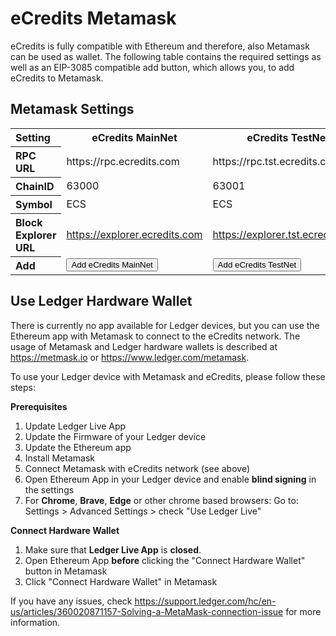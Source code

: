 # eCredits Metamask

eCredits is fully compatible with Ethereum and therefore, also Metamask can be used as wallet. The following table 
contains the required settings as well as an EIP-3085 compatible add button, which allows you, to add eCredits 
to Metamask.

## Metamask Settings

<table>
<tr><th align="left" width=250>Setting</th><th width=250>eCredits MainNet</th><th width=250>eCredits TestNet</th></tr>
<tr><th align="left">RPC URL</th><td>https://rpc.ecredits.com</td><td>https://rpc.tst.ecredits.com</td></tr>
<tr><th align="left">ChainID</th><td>63000</td><td>63001</td></tr>
<tr><th align="left">Symbol</th><td>ECS</td><td>ECS</td></tr>
<tr><th align="left">Block Explorer URL</th><td><a href="https://explorer.ecredits.com">https://explorer.ecredits.com</a></td><td><a href="https://explorer.tst.ecredits.com">https://explorer.tst.ecredits.com</a></td></tr>
<tr><th align="left">Add</th><td><button href="#" onclick="addMainNet()">Add eCredits MainNet</button></td><td><button href="#" onclick="addTestNet()">Add eCredits TestNet</button></td></tr>
</table>

## Use Ledger Hardware Wallet

There is currently no app available for Ledger devices, but you can use the Ethereum app with Metamask to connect 
to the eCredits network. The usage of Metamask and Ledger hardware wallets  is described at <https://metmask.io> or
<https://www.ledger.com/metamask>.

To use your Ledger device with Metamask and eCredits, please follow these steps:

**Prerequisites**
 
1. Update Ledger Live App
2. Update the Firmware of your Ledger device 
3. Update the Ethereum app
4. Install Metamask
5. Connect Metamask with eCredits network (see above)
6. Open Ethereum App in your Ledger device and enable **blind signing** in the settings
7. For **Chrome**, **Brave**, **Edge** or other chrome based browsers: Go to: Settings > Advanced Settings > check "Use Ledger Live"

**Connect Hardware Wallet**

1. Make sure that **Ledger Live App** is **closed**.
2. Open Ethereum App **before** clicking the "Connect Hardware Wallet" button in Metamask
3. Click "Connect Hardware Wallet" in Metamask

If you have any issues, check <https://support.ledger.com/hc/en-us/articles/360020871157-Solving-a-MetaMask-connection-issue> for more information.
